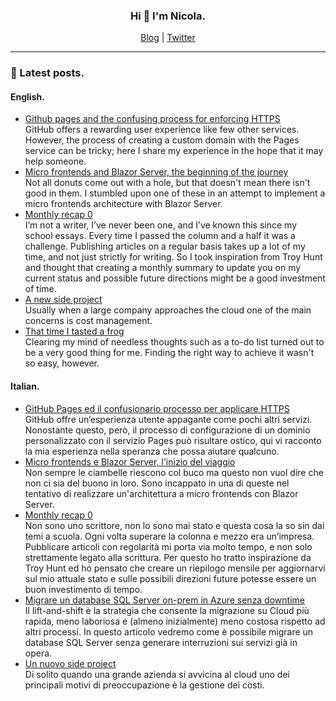 <h3 align=center>Hi 👋 I'm Nicola.</h3>

<div align=center>
    <a href="https://binick.blog">Blog</a> |
    <a href="https://twitter.com/nbiancolini">Twitter</a>
</div>

<hr/>

### 📗 Latest posts.

#### English.
<!--START_SECTION:personal-blog-en-->
- [Github pages and the confusing process for enforcing HTTPS](https:&#x2F;&#x2F;binick.blog&#x2F;2022&#x2F;06&#x2F;01&#x2F;github-pages-and-cloudflare-together&#x2F;)  
GitHub offers a rewarding user experience like few other services. However, the process of creating a custom domain with the Pages service can be tricky; here I share my experience in the hope that it may help someone.
- [Micro frontends and Blazor Server, the beginning of the journey](https:&#x2F;&#x2F;binick.blog&#x2F;2022&#x2F;05&#x2F;22&#x2F;micro-frontends-with-blazor-start-of-the-journay&#x2F;)  
Not all donuts come out with a hole, but that doesn&#39;t mean there isn&#39;t good in them. I stumbled upon one of these in an attempt to implement a micro frontends architecture with Blazor Server.
- [Monthly recap 0](https:&#x2F;&#x2F;binick.blog&#x2F;2022&#x2F;04&#x2F;29&#x2F;0&#x2F;)  
I’m not a writer, I’ve never been one, and I’ve known this since my school essays. Every time I passed the column and a half it was a challenge.
Publishing articles on a regular basis takes up a lot of my time, and not just strictly for writing. So I took inspiration from Troy Hunt and thought that creating a monthly summary to update you on my current status and possible future directions might be a good investment of time.
- [A new side project](https:&#x2F;&#x2F;binick.blog&#x2F;2022&#x2F;03&#x2F;29&#x2F;cloud-governance&#x2F;)  
Usually when a large company approaches the cloud one of the main concerns is cost management.
- [That time I tasted a frog](https:&#x2F;&#x2F;binick.blog&#x2F;2022&#x2F;02&#x2F;18&#x2F;daily-milestone&#x2F;)  
Clearing my mind of needless thoughts such as a to-do list turned out to be a very good thing for me. Finding the right way to achieve it wasn&#39;t so easy, however.
<!--END_SECTION:personal-blog-en-->

#### Italian.
<!--START_SECTION:personal-blog-it-->
- [GitHub Pages ed il confusionario processo per applicare HTTPS](https:&#x2F;&#x2F;binick.blog&#x2F;it&#x2F;2022&#x2F;06&#x2F;01&#x2F;github-pages-and-cloudflare-together&#x2F;)  
GitHub offre un’esperienza utente appagante come pochi altri servizi. Nonostante questo, però, il processo di configurazione di un dominio personalizzato con il servizio Pages può risultare ostico, qui vi racconto la mia esperienza nella speranza che possa aiutare qualcuno.
- [Micro frontends e Blazor Server, l&#39;inizio del viaggio](https:&#x2F;&#x2F;binick.blog&#x2F;it&#x2F;2022&#x2F;05&#x2F;22&#x2F;micro-frontends-with-blazor-start-of-the-journay&#x2F;)  
Non sempre le ciambelle riescono col buco ma questo non vuol dire che non ci sia del buono in loro. Sono incappato in una di queste nel tentativo di realizzare un&#39;architettura a micro frontends con Blazor Server.
- [Monthly recap 0](https:&#x2F;&#x2F;binick.blog&#x2F;it&#x2F;2022&#x2F;04&#x2F;29&#x2F;0&#x2F;)  
Non sono uno scrittore, non lo sono mai stato e questa cosa la so sin dai temi a scuola. Ogni volta superare la colonna e mezzo era un’impresa.
Pubblicare articoli con regolarità mi porta via molto tempo, e non solo strettamente legato alla scrittura. Per questo ho tratto inspirazione da Troy Hunt ed ho pensato che creare un riepilogo mensile per aggiornarvi sul mio attuale stato e sulle possibili direzioni future potesse essere un buon investimento di tempo.
- [Migrare un database SQL Server on-prem in Azure senza downtime](https:&#x2F;&#x2F;binick.blog&#x2F;it&#x2F;2022&#x2F;04&#x2F;14&#x2F;migrate-sql-server-to-azure&#x2F;)  
Il lift-and-shift è la strategia che consente la migrazione su Cloud più rapida, meno laboriosa e (almeno inizialmente) meno costosa rispetto ad altri processi.
In questo articolo vedremo come è possibile migrare un database SQL Server senza generare interruzioni sui servizi già in opera.
- [Un nuovo side project](https:&#x2F;&#x2F;binick.blog&#x2F;it&#x2F;2022&#x2F;03&#x2F;29&#x2F;cloud-governance&#x2F;)  
Di solito quando una grande azienda si avvicina al cloud uno dei principali motivi di preoccupazione è la gestione dei costi.
<!--END_SECTION:personal-blog-it-->
